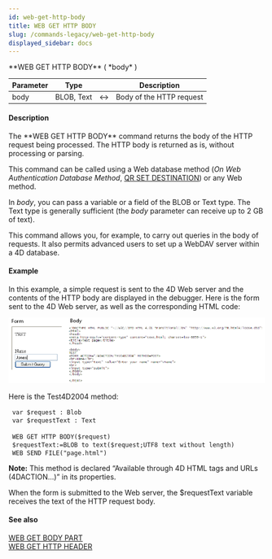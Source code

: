 ```yaml
---
id: web-get-http-body
title: WEB GET HTTP BODY
slug: /commands-legacy/web-get-http-body
displayed_sidebar: docs
---
```


<!--REF #_command_.WEB GET HTTP BODY.Syntax-->**WEB GET HTTP BODY** ( *body* )<!-- END REF-->
<!--REF #_command_.WEB GET HTTP BODY.Params-->
| Parameter | Type |  | Description |
| --- | --- | --- | --- |
| body | BLOB, Text | <&rarr; | Body of the HTTP request |

<!-- END REF-->

#### Description 

<!--REF #_command_.WEB GET HTTP BODY.Summary-->The **WEB GET HTTP BODY** command returns the body of the HTTP request being processed.<!-- END REF--> The HTTP body is returned as is, without processing or parsing. 

This command can be called using a Web database method (*On Web Authentication Database Method*, [QR SET DESTINATION](qr-set-destination.md)) or any Web method. 

In *body*, you can pass a variable or a field of the BLOB or Text type. The Text type is generally sufficient (the *body* parameter can receive up to 2 GB of text).

This command allows you, for example, to carry out queries in the body of requests. It also permits advanced users to set up a WebDAV server within a 4D database.

#### Example 

In this example, a simple request is sent to the 4D Web server and the contents of the HTTP body are displayed in the debugger. Here is the form sent to the 4D Web server, as well as the corresponding HTML code:

![](../assets/en/commands/pict38463.en.png)

Here is the Test4D2004 method:

```4d
 var $request : Blob
 var $requestText : Text
 
 WEB GET HTTP BODY($request)
 $requestText:=BLOB to text($request;UTF8 text without length)
 WEB SEND FILE("page.html")
```

**Note:** This method is declared “Available through 4D HTML tags and URLs (4DACTION...)” in its properties. 

When the form is submitted to the Web server, the $requestText variable receives the text of the HTTP request body.

#### See also 

[WEB GET BODY PART](web-get-body-part.md)  
[WEB GET HTTP HEADER](web-get-http-header.md)  